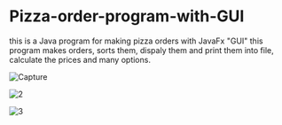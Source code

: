 # Pizza-order-program-with-GUI
this is a Java program for making pizza orders with JavaFx "GUI"
this program makes orders, sorts them, dispaly them and print them into file, calculate the prices and many options.


![Capture](https://user-images.githubusercontent.com/65433042/142068106-516c0dc2-6f26-472b-812f-91ee4071e667.PNG)

![2](https://user-images.githubusercontent.com/65433042/142068457-1f3bd5e9-8479-4537-94a7-4ac795ab4539.PNG)


![3](https://user-images.githubusercontent.com/65433042/142068476-11fc3023-4e62-48a6-aa31-004c3cb29ebb.PNG)
